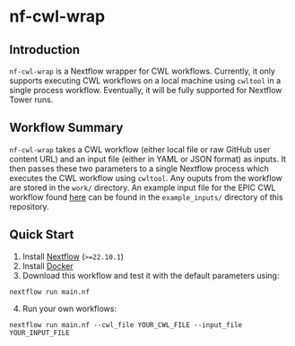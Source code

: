 # nf-cwl-wrap

## Introduction

`nf-cwl-wrap` is a Nextflow wrapper for CWL workflows. Currently, it only supports executing CWL workflows on a local machine using `cwltool` in a single process workflow. Eventually, it will be fully supported for Nextflow Tower runs. 

## Workflow Summary

`nf-cwl-wrap` takes a CWL workflow (either local file or raw GitHub user content URL) and an input file (either in YAML or JSON format) as inputs. It then passes these two parameters to a single Nextflow process which executes the CWL workflow using `cwltool`. Any ouputs from the workflow are stored in the `work/` directory. An example input file for the EPIC CWL workflow found [here](https://raw.githubusercontent.com/CRI-iAtlas/iatlas-workflows/develop/EPIC/workflow/steps/epic/epic.cwl) can be found in the `example_inputs/` directory of this repository.

## Quick Start

1. Install [Nextflow](https://www.nextflow.io/docs/latest/getstarted.html#installation) (`>=22.10.1`)
2. Install [Docker](https://docs.docker.com/engine/install/)
3. Download this workflow and test it with the default parameters using:
```
nextflow run main.nf
```
4. Run your own workflows:
```
nextflow run main.nf --cwl_file YOUR_CWL_FILE --input_file YOUR_INPUT_FILE
```

